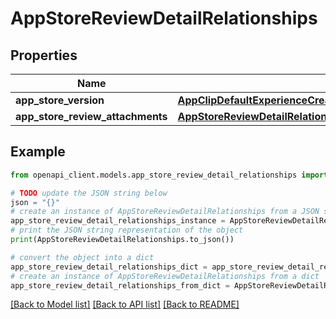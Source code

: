 # AppStoreReviewDetailRelationships


## Properties

Name | Type | Description | Notes
------------ | ------------- | ------------- | -------------
**app_store_version** | [**AppClipDefaultExperienceCreateRequestDataRelationshipsReleaseWithAppStoreVersion**](AppClipDefaultExperienceCreateRequestDataRelationshipsReleaseWithAppStoreVersion.md) |  | [optional] 
**app_store_review_attachments** | [**AppStoreReviewDetailRelationshipsAppStoreReviewAttachments**](AppStoreReviewDetailRelationshipsAppStoreReviewAttachments.md) |  | [optional] 

## Example

```python
from openapi_client.models.app_store_review_detail_relationships import AppStoreReviewDetailRelationships

# TODO update the JSON string below
json = "{}"
# create an instance of AppStoreReviewDetailRelationships from a JSON string
app_store_review_detail_relationships_instance = AppStoreReviewDetailRelationships.from_json(json)
# print the JSON string representation of the object
print(AppStoreReviewDetailRelationships.to_json())

# convert the object into a dict
app_store_review_detail_relationships_dict = app_store_review_detail_relationships_instance.to_dict()
# create an instance of AppStoreReviewDetailRelationships from a dict
app_store_review_detail_relationships_from_dict = AppStoreReviewDetailRelationships.from_dict(app_store_review_detail_relationships_dict)
```
[[Back to Model list]](../README.md#documentation-for-models) [[Back to API list]](../README.md#documentation-for-api-endpoints) [[Back to README]](../README.md)



